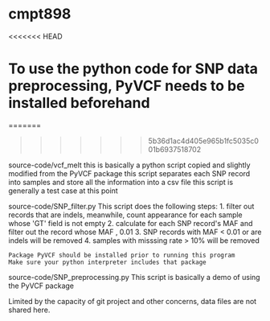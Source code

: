 # cmpt898
<<<<<<< HEAD
# To use the python code for SNP data preprocessing, PyVCF needs to be installed beforehand
=======
>>>>>>> 5b36d1ac4d405e965b1fc5035c001b6937518702

source-code/vcf_melt 
	this is basically a python script copied and slightly modified from the PyVCF package
	this script separates each SNP record into samples and store all the information into a csv file
	this script is generally a test case at this point

source-code/SNP_filter.py
	This script does the following steps:
		1. filter out records that are indels, meanwhile, count appearance for each sample whose 'GT' field is not empty
		2. calculate for each SNP record's MAF and filter out the record whose MAF , 0.01
		3. SNP records with MAF < 0.01 or are indels will be removed
		4. samples with misssing rate > 10% will be removed

	Package PyVCF should be installed prior to running this program
	Make sure your python interpreter includes that package

source-code/SNP_preprocessing.py
	This script is basically a demo of using the PyVCF package

Limited by the capacity of git project and other concerns, data files are not shared here.
